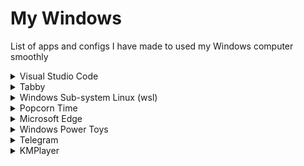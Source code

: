 # My Windows 
List of apps and configs I have made to used my Windows computer smoothly

<details>
  <summary>Visual Studio Code</summary>
  <p>Visual Studio Code is my main code editor</p>
</details>
<details>
  <summary>Tabby</summary>
</details> 

<details>
  <summary>Windows Sub-system Linux (wsl)</summary>
  [Deprecated] as I no longer using wsl anymore, I mostly using windows to connect and work on a remote server
</details>
 
<details>
  <summary>Popcorn Time</summary>
</details>

<details>
  <summary>Microsoft Edge</summary>
</details>

<details>
  <summary>Windows Power Toys</summary>
</details>

<details> 
  <summary>Telegram</summary>
</details>

<details>
  <summary>KMPlayer</summary>
</details>
